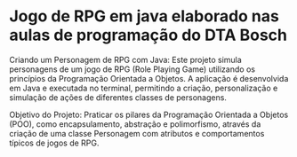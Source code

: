# Jogo de RPG em java elaborado nas aulas de programação do DTA Bosch

Criando um Personagem de RPG com Java: Este projeto simula personagens de um jogo de RPG (Role Playing Game) utilizando os princípios da Programação Orientada a Objetos. A aplicação é desenvolvida em Java e executada no terminal, permitindo a criação, personalização e simulação de ações de diferentes classes de personagens.

Objetivo do Projeto: Praticar os pilares da Programação Orientada a Objetos (POO), como encapsulamento, abstração e polimorfismo, através da criação de uma classe Personagem com atributos e comportamentos típicos de jogos de RPG.

